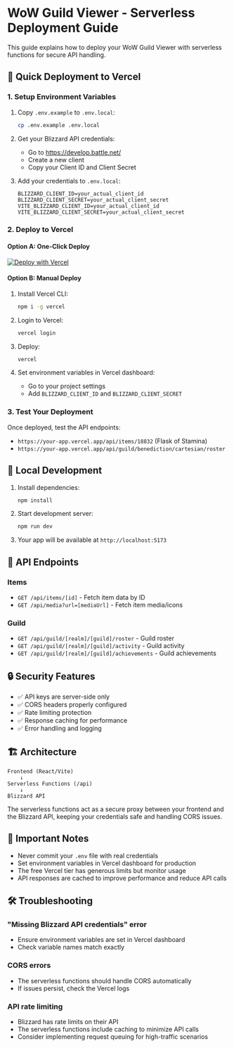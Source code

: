 # WoW Guild Viewer - Serverless Deployment Guide

This guide explains how to deploy your WoW Guild Viewer with serverless functions for secure API handling.

## 🚀 Quick Deployment to Vercel

### 1. Setup Environment Variables

1. Copy `.env.example` to `.env.local`:
   ```bash
   cp .env.example .env.local
   ```

2. Get your Blizzard API credentials:
   - Go to https://develop.battle.net/
   - Create a new client
   - Copy your Client ID and Client Secret

3. Add your credentials to `.env.local`:
   ```
   BLIZZARD_CLIENT_ID=your_actual_client_id
   BLIZZARD_CLIENT_SECRET=your_actual_client_secret
   VITE_BLIZZARD_CLIENT_ID=your_actual_client_id
   VITE_BLIZZARD_CLIENT_SECRET=your_actual_client_secret
   ```

### 2. Deploy to Vercel

#### Option A: One-Click Deploy
[![Deploy with Vercel](https://vercel.com/button)](https://vercel.com/new/clone?repository-url=https://github.com/yourusername/wow-guild-viewer)

#### Option B: Manual Deploy
1. Install Vercel CLI:
   ```bash
   npm i -g vercel
   ```

2. Login to Vercel:
   ```bash
   vercel login
   ```

3. Deploy:
   ```bash
   vercel
   ```

4. Set environment variables in Vercel dashboard:
   - Go to your project settings
   - Add `BLIZZARD_CLIENT_ID` and `BLIZZARD_CLIENT_SECRET`

### 3. Test Your Deployment

Once deployed, test the API endpoints:
- `https://your-app.vercel.app/api/items/18832` (Flask of Stamina)
- `https://your-app.vercel.app/api/guild/benediction/cartesian/roster`

## 🔧 Local Development

1. Install dependencies:
   ```bash
   npm install
   ```

2. Start development server:
   ```bash
   npm run dev
   ```

3. Your app will be available at `http://localhost:5173`

## 📁 API Endpoints

### Items
- `GET /api/items/[id]` - Fetch item data by ID
- `GET /api/media?url=[mediaUrl]` - Fetch item media/icons

### Guild
- `GET /api/guild/[realm]/[guild]/roster` - Guild roster
- `GET /api/guild/[realm]/[guild]/activity` - Guild activity
- `GET /api/guild/[realm]/[guild]/achievements` - Guild achievements

## 🔒 Security Features

- ✅ API keys are server-side only
- ✅ CORS headers properly configured
- ✅ Rate limiting protection
- ✅ Response caching for performance
- ✅ Error handling and logging

## 🏗️ Architecture

```
Frontend (React/Vite)
    ↓
Serverless Functions (/api)
    ↓
Blizzard API
```

The serverless functions act as a secure proxy between your frontend and the Blizzard API, keeping your credentials safe and handling CORS issues.

## 🚨 Important Notes

- Never commit your `.env` file with real credentials
- Set environment variables in Vercel dashboard for production
- The free Vercel tier has generous limits but monitor usage
- API responses are cached to improve performance and reduce API calls

## 🛠️ Troubleshooting

### "Missing Blizzard API credentials" error
- Ensure environment variables are set in Vercel dashboard
- Check variable names match exactly

### CORS errors
- The serverless functions should handle CORS automatically
- If issues persist, check the Vercel logs

### API rate limiting
- Blizzard has rate limits on their API
- The serverless functions include caching to minimize API calls
- Consider implementing request queuing for high-traffic scenarios
